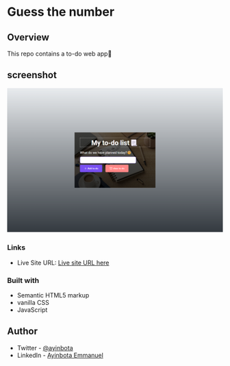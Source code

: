 # Guess the number

## Overview

This repo contains a to-do web app🧮

## screenshot

![To-do web app](./images/screenshot.png)

### Links

- Live Site URL: [Live site URL here](https://ayinbota-todo-web-app.netlify.app)

### Built with

- Semantic HTML5 markup
- vanilla CSS
- JavaScript

## Author

- Twitter - [@ayinbota](https://twitter.com/ayinbota_)
- LinkedIn - [Ayinbota Emmanuel](https://www.linkedin.com/in/emmanuel-ayinbota-59a2b5280/)
